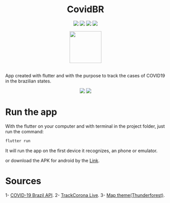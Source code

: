 <div align="center">

<h1>CovidBR</h1>

![](https://img.shields.io/github/stars/jonh14lk/CovidBR) ![](https://img.shields.io/github/last-commit/jonh14lk/CovidBR) ![](https://img.shields.io/github/repo-size/jonh14lk/CovidBR) ![](https://img.shields.io/github/languages/count/jonh14lk/CovidBR)

<img src="https://i.ibb.co/0jMPMqs/virus.png" width="100" height="100"/>

</div>

<br>

App created with flutter and with the purpose to track the cases of COVID19 in the brazilian states.

<div align="center">

![](https://media4.giphy.com/media/2ECsOVIWOTAcfHKPu1/giphy.gif) ![](https://media4.giphy.com/media/JL5QLGlOWWcFJG5Ek0/giphy.gif)

</div>

# Run the app

With the flutter on your computer and with terminal in the project folder, just run the command:

```c
flutter run
```

It will run the app on the first device it recognizes, an phone or emulator.

or download the APK for android by the [Link](https://github.com/jonh14lk/CovidBR/blob/master/app-release.apk).

# Sources

1- [COVID-19 Brazil API](https://covid19-brazil-api.now.sh/).
2- [TrackCorona Live](https://www.trackcorona.live/).
3- [Map theme(Thunderforest)](https://www.thunderforest.com/).
